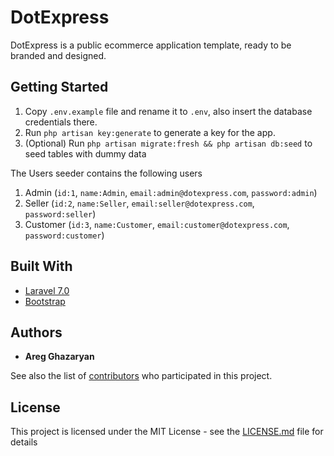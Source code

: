 
# DotExpress

DotExpress is a public ecommerce application template, ready to be branded and designed.

## Getting Started

1. Copy `.env.example` file and rename it to `.env`, also insert the database credentials there.
2. Run `php artisan key:generate` to generate a key for the app. 
3. (Optional) Run `php artisan migrate:fresh && php artisan db:seed` to seed tables with dummy data

The Users seeder contains the following users 

1. Admin (`id:1`, `name:Admin`, `email:admin@dotexpress.com`, `password:admin`)
2. Seller (`id:2`, `name:Seller`, `email:seller@dotexpress.com`, `password:seller`)
3. Customer (`id:3`, `name:Customer`, `email:customer@dotexpress.com`, `password:customer`)

## Built With

* [Laravel 7.0](https://laravel.com)
* [Bootstrap](https://getbootstrap.com/)

## Authors

* **Areg Ghazaryan**

See also the list of [contributors](https://github.com/AregGhazaryan/dotexpress/contributors) who participated in this project.

## License

This project is licensed under the MIT License - see the [LICENSE.md](LICENSE.md) file for details


